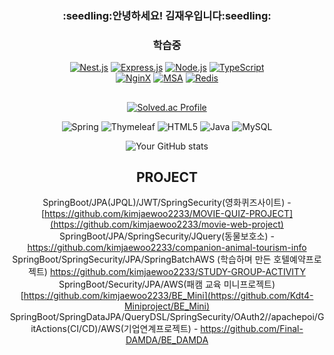 
<div align="center"><h3>:seedling:안녕하세요! 김재우입니다:seedling:</h3>


### 학습중

[![Nest.js](https://img.shields.io/badge/Nest.js-FF5733?style=for-the-badge&logo=nestjs&logoColor=white)](https://nestjs.com/)
[![Express.js](https://img.shields.io/badge/Express.js-000000?style=for-the-badge&logo=express&logoColor=white)](https://expressjs.com/)
[![Node.js](https://img.shields.io/badge/Node.js-339933?style=for-the-badge&logo=node.js&logoColor=white)](https://nodejs.org/)
[![TypeScript](https://img.shields.io/badge/TypeScript-3178C6?style=for-the-badge&logo=typescript&logoColor=white)](https://www.typescriptlang.org/)
<br>
[![NginX](https://img.shields.io/badge/NginX-009639?style=for-the-badge&logo=nginx&logoColor=white)](https://nginx.org/)
[![MSA](https://img.shields.io/badge/MSA-Microservices%20Architecture-005571?style=for-the-badge)](https://en.wikipedia.org/wiki/Microservices)
[![Redis](https://img.shields.io/badge/Redis-DC382D?style=for-the-badge&logo=redis&logoColor=white)](https://redis.io/)

## 
[![Solved.ac Profile](http://mazassumnida.wtf/api/v2/generate_badge?boj=ta3844)](https://solved.ac/ta3844/) 
<br>

![Spring](https://img.shields.io/badge/spring-%236DB33F.svg?style=for-the-badge&logo=spring&logoColor=white)
![Thymeleaf](https://img.shields.io/badge/Thymeleaf-%23005C0F.svg?style=for-the-badge&logo=Thymeleaf&logoColor=white)
![HTML5](https://img.shields.io/badge/html5-%23E34F26.svg?style=for-the-badge&logo=html5&logoColor=white)
![Java](https://img.shields.io/badge/java-%23ED8B00.svg?style=for-the-badge&logo=java&logoColor=white)
![MySQL](https://img.shields.io/badge/mysql-%2300f.svg?style=for-the-badge&logo=mysql&logoColor=white)<br>

![Your GitHub stats](https://github-readme-stats.vercel.app/api?username=kimjaewoo2233&show_icons=true&theme=radical)
 ## PROJECT

SpringBoot/JPA(JPQL)/JWT/SpringSecurity(영화퀴즈사이트) - [https://github.com/kimjaewoo2233/MOVIE-QUIZ-PROJECT](https://github.com/kimjaewoo2233/movie-web-project) 
SpringBoot/JPA/SpringSecurity/JQuery(동물보호소) - https://github.com/kimjaewoo2233/companion-animal-tourism-info<br>
SpringBoot/SpringSecurity/JPA/SpringBatchAWS (학습하며 만든 호텔예약프로젝트) https://github.com/kimjaewoo2233/STUDY-GROUP-ACTIVITY <br>
SpringBoot/Security/JPA/AWS(패캠 교육 미니프로젝트)  [https://github.com/kimjaewoo2233/BE_Mini](https://github.com/Kdt4-Miniproject/BE_Mini)<br>
SpringBoot/SpringDataJPA/QueryDSL/SpringSecurity/OAuth2//apachepoi/GitActions(CI/CD)/AWS(기업연계프로젝트) - https://github.com/Final-DAMDA/BE_DAMDA  <br>

    
    


 </div>
 

